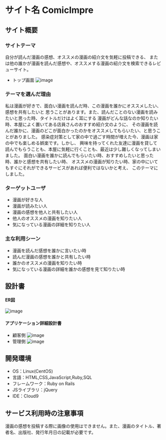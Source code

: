 # サイト名  ComicImpre

## サイト概要
### サイトテーマ
自分が読んだ漫画の感想、オススメの漫画の紹介文を気軽に投稿できる、
または他の誰かが漫画を読んだ感想や、オススメする漫画の紹介文を検索できるレビューサイト。
- トップ画面
![image](https://user-images.githubusercontent.com/108564549/192443428-d8fe6b45-7b6c-43d8-91d9-8e400e538abe.png)

### テーマを選んだ理由
私は漫画が好きで、面白い漫画を読んだ時、この漫画を誰かにオススメしたい、感想を共有したいと
思うことがあります。また、読んだことのない漫画を読みたいと思った時、タイトルだけはよく耳にする
漫画がどんな話なのか知りたい時、本屋によく置いてある店員さんのおすすめ紹介文のように、
その漫画を読んだ誰かに、漫画のどこが面白かったのかをオススメしてもらいたい、と思うことがありました。
感染症対策として家の中で過ごす時間が増えた今、漫画は家の中でも楽しめる娯楽です。しかし、
興味を持ってくれた友達に漫画を貸して読んでもらうことも、本屋に気軽に行くことも、最近は少し難しくなってしまいました。
面白い漫画を誰かに読んでもらいたい時、おすすめしたいと思った時、誰かと感想を共有したい時、
オススメの漫画が知りたい時、家の中にいてもすぐにそれができるサービスがあれば便利ではないかと考え、
このテーマにしました。

### ターゲットユーザ
- 漫画が好きな人
- 漫画が読みたい人
- 漫画の感想を他人と共有したい人
- 他人のオススメの漫画を知りたい人
- 気になっている漫画の詳細を知りたい人

### 主な利用シーン
- 漫画を読んだ感想を誰かに言いたい時
- 読んだ漫画の感想を誰かと共有したい時
- 誰かのオススメの漫画を知りたい時
- 気になっている漫画の詳細を誰かの感想を見て知りたい時

## 設計書
#### ER図
 ![image](https://user-images.githubusercontent.com/108564549/192446704-1172a48a-c608-49ac-a421-5b34ff63d3dc.png)
#### アプリケーション詳細設計書
- 顧客側
 ![image](https://user-images.githubusercontent.com/108564549/192446804-1d46ef4e-4202-49e6-8ef3-15a45aaeb6b3.png)
- 管理側
 ![image](https://user-images.githubusercontent.com/108564549/192446972-b7343e09-9d14-45c5-8103-55e3df22e71a.png)

## 開発環境
- OS：Linux(CentOS)
- 言語：HTML,CSS,JavaScript,Ruby,SQL
- フレームワーク：Ruby on Rails
- JSライブラリ：jQuery
- IDE：Cloud9

## サービス利用時の注意事項
漫画の感想を投稿する際に画像の使用はできません。また、漫画のタイトル、著者名、出版社、発行年月日の記載が必要です。
